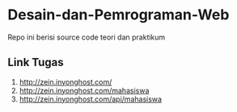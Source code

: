# Desain-dan-Pemrograman-Web
Repo ini berisi source code teori dan praktikum

## Link Tugas

1. http://zein.inyonghost.com/
2. http://zein.inyonghost.com/mahasiswa
3. http://zein.inyonghost.com/api/mahasiswa
